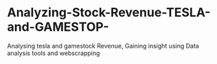 # Analyzing-Stock-Revenue-TESLA-and-GAMESTOP-
Analysing tesla and gamestock Revenue, Gaining insight using Data analysis tools and webscrapping
